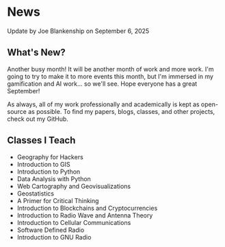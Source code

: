 # News

Update by Joe Blankenship on September 6, 2025

## What's New?

Another busy month! It will be another month of work and more work. I'm going to try to make it to more events this month, but I'm immersed in my gamification and AI work... so we'll see. Hope everyone has a great September!

As always, all of my work professionally and academically is kept as open-source as possible. To find my papers, blogs, classes, and other projects, check out my GitHub.

## Classes I Teach

* Geography for Hackers
* Introduction to GIS
* Introduction to Python
* Data Analysis with Python
* Web Cartography and Geovisualizations
* Geostatistics
* A Primer for Critical Thinking
* Introduction to Blockchains and Cryptocurrencies
* Introduction to Radio Wave and Antenna Theory
* Introduction to Cellular Communications
* Software Defined Radio
* Introduction to GNU Radio
